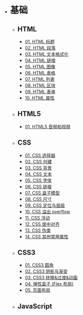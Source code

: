 <!--
 * @Author: shenxh
 * @Date: 2021-12-15 17:14:29
 * @LastEditors: shenxh
 * @LastEditTime: 2021-12-16 09:14:41
 * @Description: 目录
-->

- # 基础
  - ## HTML
    - [01. HTML 标题](./基础/HTML/01.%20HTML%20标题.md)
    - [02. HTML 段落](./基础/HTML/02.%20HTML%20段落.md)
    - [03. HTML 文本格式化](./基础/HTML/03.%20HTML%20文本格式化.md)
    - [04. HTML 链接](./基础/HTML/04.%20HTML%20链接.md)
    - [05. HTML 图像](./基础/HTML/05.%20HTML%20图像.md)
    - [06. HTML 表格](./基础/HTML/06.%20HTML%20表格.md)
    - [07. HTML 列表](./基础/HTML/07.%20HTML%20列表.md)
    - [08. HTML 区块](./基础/HTML/08.%20HTML%20区块.md)
    - [09. HTML 表单](./基础/HTML/09.%20HTML%20表单.md)
    - [10. HTML 属性](./基础/HTML/10.%20HTML%20属性.md)
  - ## HTML5
    - [01. HTML5 音频和视频](./基础/HTML5/01.%20HTML5%20音频和视频.md)
  - ## CSS
    - [01. CSS 选择器](./基础/CSS/01.%20CSS%20选择器.md)
    - [02. CSS 创建](./基础/CSS/02.%20CSS%20创建.md)
    - [03. CSS 背景](./基础/CSS/03.%20CSS%20背景.md)
    - [04. CSS 文本](./基础/CSS/04.%20CSS%20文本.md)
    - [05. CSS 字体](./基础/CSS/05.%20CSS%20字体.md)
    - [06. CSS 链接](./基础/CSS/06.%20CSS%20链接.md)
    - [07. CSS 盒子模型](./基础/CSS/07.%20CSS%20盒子模型.md)
    - [08. CSS 尺寸](./基础/CSS/08.%20CSS%20尺寸.md)
    - [09. CSS 定位与层级](./基础/CSS/09.%20CSS%20定位与层级.md)
    - [10. CSS 溢出 overflow](./基础/CSS/10.%20CSS%20溢出%20overflow.md)
    - [11. CSS 浮动](./基础/CSS/11.%20CSS%20浮动.md)
    - [12. CSS 居中对齐](./基础/CSS/12.%20CSS%20居中对齐.md)
    - [13. CSS 伪类](./基础/CSS/13.%20CSS%20伪类.md)
    - [14. CSS 其他常用属性](./基础/CSS/14.%20CSS%20其他常用属性.md)
  - ## CSS3
    - [01. CSS3 圆角](./基础/CSS3/01.%20CSS3%20圆角.md)
    - [02. CSS3 阴影与渐变](./基础/CSS3/02.%20CSS3%20阴影与渐变.md)
    - [03. CSS3 转换&过渡&动画](./基础/CSS3/03.%20CSS3%20转换&过渡&动画.md)
    - [04. 弹性盒子 (Flex 布局)](./基础/CSS3/04.%20弹性盒子%20(Flex%20布局).md)
    - [05. 页面布局](./基础/CSS3/05.%20页面布局.md)
  - ## JavaScript

